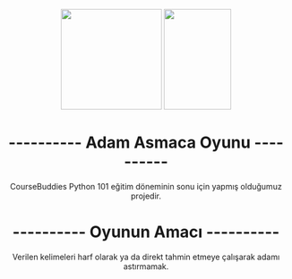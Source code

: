<p align="center"> 
<code><img height="180" width="180" src="https://user-images.githubusercontent.com/75336900/128333384-e74a9d53-bcca-4e02-96c5-3aa554392ee6.png"></code>
<code><img height="180" width="120" src="https://enguzeloyunlar.com.tr/wp-content/uploads/2019/02/adamasmaca.png"></code>
<h1 align="center">---------- Adam Asmaca Oyunu ----------</h1>
<p align="center">
CourseBuddies Python 101 eğitim döneminin sonu için yapmış olduğumuz projedir.
<h1 align="center">---------- Oyunun Amacı ----------</h1>
<p align="center">
Verilen kelimeleri harf olarak ya da direkt tahmin etmeye çalışarak adamı astırmamak.
  </p>
